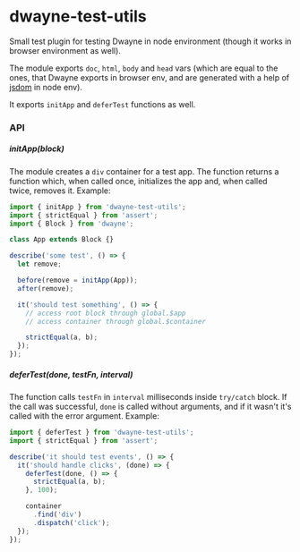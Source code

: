 # dwayne-test-utils

Small test plugin for testing Dwayne in node environment (though
it works in browser environment as well).

The module exports `doc`, `html`, `body` and `head` vars (which are
equal to the ones, that Dwayne exports in browser env, and are
generated with a help of [jsdom](https://github.com/tmpvar/jsdom) in
node env).

It exports `initApp` and `deferTest` functions as well.

### API

##### initApp(block)

The module creates a `div` container for a test app. The function
returns a function which, when called once, initializes the app and,
when called twice, removes it. Example:

```js
import { initApp } from 'dwayne-test-utils';
import { strictEqual } from 'assert';
import { Block } from 'dwayne';

class App extends Block {}

describe('some test', () => {
  let remove;

  before(remove = initApp(App));
  after(remove);

  it('should test something', () => {
    // access root block through global.$app
    // access container through global.$container

    strictEqual(a, b);
  });
});
```

##### deferTest(done, testFn, interval)

The function calls `testFn` in `interval` milliseconds inside
`try/catch` block. If the call was successful, `done` is called
without arguments, and if it wasn't it's called with the error
argument. Example:

```js
import { deferTest } from 'dwayne-test-utils';
import { strictEqual } from 'assert';

describe('it should test events', () => {
  it('should handle clicks', (done) => {
    deferTest(done, () => {
      strictEqual(a, b);
    }, 100);

    container
      .find('div')
      .dispatch('click');
  });
});
```
